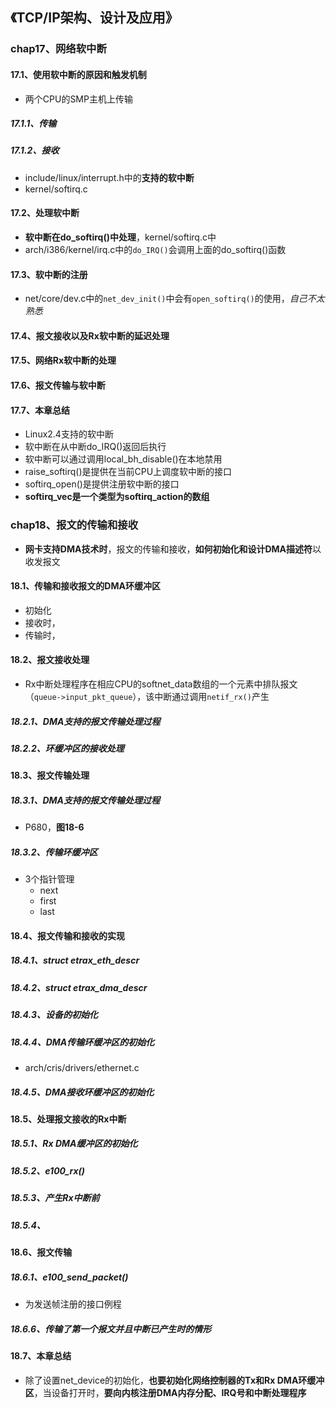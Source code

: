## 《TCP/IP架构、设计及应用》

### chap17、网络软中断

#### 17.1、使用软中断的原因和触发机制

+ 两个CPU的SMP主机上传输

##### 17.1.1、传输

##### 17.1.2、接收

+ include/linux/interrupt.h中的**支持的软中断**
+ kernel/softirq.c

#### 17.2、处理软中断

+ **软中断在do_softirq()中处理**，kernel/softirq.c中
+ arch/i386/kernel/irq.c中的`do_IRQ()`会调用上面的do_softirq()函数

#### 17.3、软中断的注册

+ net/core/dev.c中的`net_dev_init()`中会有`open_softirq()`的使用，*自己不太熟悉*

#### 17.4、报文接收以及Rx软中断的延迟处理

#### 17.5、网络Rx软中断的处理

#### 17.6、报文传输与软中断

#### 17.7、本章总结

+ Linux2.4支持的软中断
+ 软中断在从中断do_IRQ()返回后执行
+ 软中断可以通过调用local_bh_disable()在本地禁用
+ raise_softirq()是提供在当前CPU上调度软中断的接口
+ softirq_open()是提供注册软中断的接口
+ **softirq_vec是一个类型为softirq_action的数组**

### chap18、报文的传输和接收

+ **网卡支持DMA技术时**，报文的传输和接收，**如何初始化和设计DMA描述符**以收发报文

#### 18.1、传输和接收报文的DMA环缓冲区

+ 初始化
+ 接收时，
+ 传输时，

#### 18.2、报文接收处理

+ Rx中断处理程序在相应CPU的softnet_data数组的一个元素中排队报文（`queue->input_pkt_queue`），该中断通过调用`netif_rx()`产生

##### 18.2.1、DMA支持的报文传输处理过程

##### 18.2.2、环缓冲区的接收处理

#### 18.3、报文传输处理

##### 18.3.1、DMA支持的报文传输处理过程

+ P680，**图18-6**

##### 18.3.2、传输环缓冲区

+ 3个指针管理
  + next
  + first
  + last

#### 18.4、报文传输和接收的实现

##### 18.4.1、struct etrax_eth_descr

##### 18.4.2、struct etrax_dma_descr

##### 18.4.3、设备的初始化

##### 18.4.4、DMA传输环缓冲区的初始化

+ arch/cris/drivers/ethernet.c

##### 18.4.5、DMA接收环缓冲区的初始化

#### 18.5、处理报文接收的Rx中断

##### 18.5.1、Rx DMA缓冲区的初始化

##### 18.5.2、e100_rx()

##### 18.5.3、产生Rx中断前

##### 18.5.4、

#### 18.6、报文传输

##### 18.6.1、e100_send_packet()

+ 为发送帧注册的接口例程

##### 18.6.6、传输了第一个报文并且中断已产生时的情形

#### 18.7、本章总结

+ 除了设置net_device的初始化，**也要初始化网络控制器的Tx和Rx DMA环缓冲区**，当设备打开时，**要向内核注册DMA内存分配、IRQ号和中断处理程序**